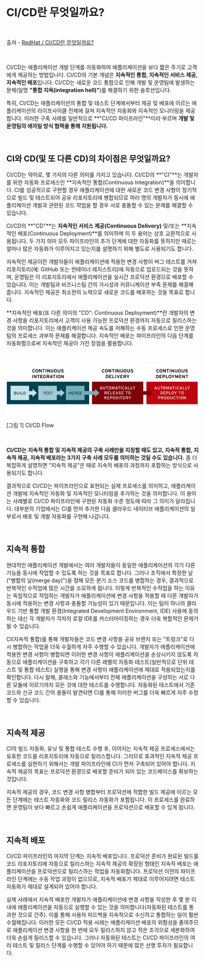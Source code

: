 # CI/CD란 무엇일까요?

<br/>

출처 - [RedHat / CI/CD란 무엇일까요?](https://www.redhat.com/ko/topics/devops/what-is-ci-cd)

<br/>

CI/CD는 애플리케이션 개발 단계를 자동화하여 애플리케이션을 보다 짧은 주기로 고객에게 제공하는 방법입니다.
CI/CD의 기본 개념은 **지속적인 통합, 지속적인 서비스 제공, 지속적인 배포**입니다.
CI/CD는 새로운 코드 통합으로 인해 개발 및 운영팀에 발생하는 문제(일명 **"통합 지옥(integration hell)"**)를 해결하기 위한 솔루션입니다.

특히, CI/CD는 애플리케이션의 통합 및 테스트 단계에서부터 제공 및 배포에 이르는 애플리케이션의 라이프사이클 전체에 걸쳐 지속적인 자동화와 지속적인 모니터링을 제공합니다.
이러한 구축 사례를 일반적으로 **"CI/CD 파이프라인"**이라 부르며 **개발 및 운영팀의 애자일 방식 협력을 통해 지원됩니다.**

<br/>

## CI와 CD(및 또 다른 CD)의 차이점은 무엇일까요?

CI/CD는 약어로, 몇 가지의 다른 의미를 가지고 있습니다.
CI/CD의 **"CI"**는 개발자를 위한 자동화 프로세스인 **지속적인 통합(Continuous Integration)**을 의미합니다.
CI를 성공적으로 구현할 경우 애플리케이션에 대한 새로운 코드 변경 사항이 정기적으로 빌드 및 테스트되어 공유 리포지토리에 병합되므로 여러 명의 개발자가 동시에 애플리케이션 개발과 관련된 코드 작업을 할 경우 서로 충돌할 수 있는 문제를 해결할 수 있습니다.

CI/CD의 **"CD"**는 **지속적인 서비스 제공(Continuous Delivery)** 및/또는 **지속적인 배포(Continuous Deployment)**를 의미하며 이 두 용어는 상호 교환적으로 사용됩니다.
두 가지 의미 모두 파이프라인의 추가 단계에 대한 자동화를 뜻하지만 때로는 얼마나 많은 자동화가 이루어지고 있는지를 설명하기 위해 별도로 사용되기도 합니다.

지속적인 제공이란 개발자들이 애플리케이션에 적용한 변경 사항이 버그 테스트를 거쳐 리포지토리(예: GitHub 또는 컨테이너 레지스트리)에 자동으로 업로드되는 것을 뜻하며, 운영팀은 이 리포지토리에서 애플리케이션을 실시간 프로덕션 환경으로 배포할 수 있습니다.
이는 개발팀과 비즈니스팀 간의 가시성과 커뮤니케이션 부족 문제를 해결해 줍니다.
지속적인 제공은 최소한의 노력으로 새로운 코드를 배포하는 것을 목표로 합니다.

**지속적인 배포(또 다른 의미의 "CD": Continuous Deployment)**란 개발자의 변경 사항을 리포지토리에서 고객이 사용 가능한 프로덕션 환경까지 자동으로 릴리스하는 것을 의미합니다.
이는 애플리케이션 제공 속도를 저해하는 수동 프로세스로 인한 운영팀의 프로세스 과부하 문제를 해결합니다.
지속적인 배포는 파이프라인의 다음 단계를 자동화함으로써 지속적인 제공이 가진 장점을 활용합니다.

<br/>

![images](../Images/2019/11/ci-cd-flow-desktop_1.png)

[그림 1] CI/CD Flow

<br/>

**CI/CD는 지속적 통합 및 지속적 제공의 구축 사례만을 지칭할 때도 있고, 지속적 통합, 지속적 제공, 지속적 배포라는 3가지 구축 사례 모두를 의미하는 것일 수도 있습니다.**
좀 더 복잡하게 설명하면 "지속적 제공"은 때로 지속적 배포의 과정까지 포함하는 방식으로 사용되기도 합니다.

결과적으로 CI/CD는 파이프라인으로 표현되는 실제 프로세스를 의미하고, 애플리케이션 개발에 지속적인 자동화 및 지속적인 모니터링을 추가하는 것을 의미합니다.
이 용어는 사례별로 CI/CD 파이프라인에 구현된 자동화 수준 정도에 따라 그 의미가 달라집니다.
대부분의 기업에서는 CI를 먼저 추가한 다음 클라우드 네이티브 애플리케이션의 일부로서 배포 및 개발 자동화를 구현해 나갑니다.

<br/>

## 지속적 통합

현대적인 애플리케이션 개발에서는 여러 개발자들이 동일한 애플리케이션의 각기 다른 기능을 동시에 작업할 수 있도록 하는 것을 목표로 합니다.
그러나 조직에서 특정한 날("병합의 날(merge day)")을 정해 모든 분기 소스 코드를 병합하는 경우, 결과적으로 반복적인 수작업에 많은 시간을 소모하게 됩니다.
이렇게 반복적인 수작업을 하는 이유는 독립적으로 작업하는 개발자가 애플리케이션에 변경 사항을 적용할 때 다른 개발자가 동시에 적용하는 변경 사항과 충돌할 가능성이 있기 때문입니다.
이는 팀이 하나의 클라우드 기반 통합 개발 환경(Integrated Development Environment, IDE) 사용에 동의하는 대신 각 개발자가 각자의 로컬 IDE를 커스터마이징하는 경우 더욱 복합적인 문제가 될 수 있습니다.

CI(지속적 통합)를 통해 개발자들은 코드 변경 사항을 공유 브랜치 또는 "트렁크"로 다시 병합하는 작업을 더욱 수월하게 자주 수행할 수 있습니다.
개발자가 애플리케이션에 적용한 변경 사항이 병합되면 이러한 변경 사항이 애플리케이션을 손상시키지 않도록 자동으로 애플리케이션을 구축하고 각기 다른 레벨의 자동화 테스트(일반적으로 단위 테스트 및 통합 테스트) 실행을 통해 변경 사항이 애플리케이션에 제대로 적용되었는지를 확인합니다.
다시 말해, 클래스와 기능에서부터 전체 애플리케이션을 구성하는 서로 다른 모듈에 이르기까지 모든 것에 대한 테스트를 수행합니다.
자동화된 테스트에서 기존 코드와 신규 코드 간의 충돌이 발견되면 CI를 통해 이러한 버그를 더욱 빠르게 자주 수정할 수 있습니다.

<br/>

## 지속적 제공

CI의 빌드 자동화, 유닛 및 통합 테스트 수행 후, 이어지는 지속적 제공 프로세스에서는 유효한 코드를 리포지토리에 자동으로 릴리스합니다.
그러므로 효과적인 지속적 제공 프로세스를 실현하기 위해서는 개발 파이프라인에 CI가 먼저 구축되어 있어야 합니다.
지속적 제공의 목표는 프로덕션 환경으로 배포할 준비가 되어 있는 코드베이스를 확보하는 것입니다.

지속적 제공의 경우, 코드 변경 사항 병합부터 프로덕션에 적합한 빌드 제공에 이르는 모든 단계에는 테스트 자동화와 코드 릴리스 자동화가 포함됩니다.
이 프로세스를 완료하면 운영팀이 보다 빠르고 손쉽게 애플리케이션을 프로덕션으로 배포할 수 있게 됩니다.

<br/>

## 지속적 배포

CI/CD 파이프라인의 마지막 단계는 지속적 배포입니다.
프로덕션 준비가 완료된 빌드를 코드 리포지토리에 자동으로 릴리스하는 지속적 제공의 확장된 형태인 지속적 배포는 애플리케이션을 프로덕션으로 릴리스하는 작업을 자동화합니다.
프로덕션 이전의 파이프라인 단계에는 수동 작업 과정이 없으므로, 지속적 배포가 제대로 이루어지려면 테스트 자동화가 제대로 설계되어 있어야 합니다.

실제 사례에서 지속적 배포란 개발자가 애플리케이션에 변경 사항을 작성한 후 몇 분 이내에 애플리케이션을 자동으로 실행할 수 있는 것을 의미합니다(자동화된 테스트를 통과한 것으로 간주).
이를 통해 사용자 피드백을 지속적으로 수신하고 통합하는 일이 훨씬 수월해집니다.
이러한 모든 CI/CD 적용 사례는 애플리케이션 배포의 위험성을 줄여주므로 애플리케이션 변경 사항을 한 번에 모두 릴리스하지 않고 작은 조각으로 세분화하여 더욱 손쉽게 릴리스할 수 있습니다.
그러나 자동화된 테스트는 CI/CD 파이프라인의 여러 테스트 및 릴리스 단계를 수행할 수 있어야 하기 때문에 많은 선행 투자가 필요합니다.
